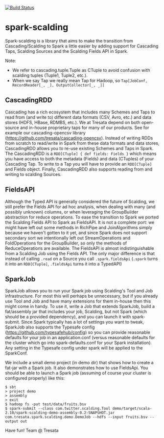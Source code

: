 [![Build Status](https://travis-ci.org/tresata/spark-scalding.svg?branch=master)](https://travis-ci.org/tresata/spark-scalding)

# spark-scalding
Spark-scalding is a library that aims to make the transition from Cascading/Scalding to Spark a little easier by adding support for Cascading Taps, Scalding Sources and the Scalding Fields API in Spark.

Note:
* We refer to cascading.tuple.Tuple as CTuple to avoid confusion with scalding tuples (Tuple1, Tuple2, etc.).
* When we say Tap we really mean Tap for Hadoop, so `Tap[JobConf, RecordReader[_, _], OutputCollector[_, _]]`

## CascadingRDD
Cascading has a rich ecosystem that includes many Schemes and Taps to read from (and write to) different data formats (CSV, Avro, etc.) and data stores (HDFS, HBase, RDMBS, etc.). We at Tresata depend on both open-source and in-house proprietary taps for many of our products. See for example our cascading-opencsv library (https://github.com/tresata/cascading-opencsv). Instead of writing RDDs from scratch to read/write in Spark from these data formats and data stores, CascadingRDD allows you to re-use existing Schemes and Taps in Spark. The CascadingRDD is a `RDD[CTuple] { def fields: Fields }` which means you have access to both the metadata (Fields) and data (CTuples) of your Cascading Tap. To write to a Tap you will have to provide an `RDD[CTuple]` and Fields object. Finally, CascadingRDD also supports reading from and writing to scalding Sources.

## FieldsAPI
Although the Typed API is generally considered the future of Scalding, we still prefer the Fields API for ad hoc analysis, when dealing with many (and possibly unknown) columns, or when leveraging the GroupBuilder abstraction for reduce operations. To ease the transition to Spark we ported the Scalding Fields API to Spark as FieldsAPI. It is not a complete port: we might have left out some methods in RichPipe and JoinAlgorithms simply because we haven't gotten to it yet, and since Spark does not support secondary sort we intentionally left out StreamOperations and FoldOperations for the GroupBuilder, so only the methods of ReduceOperations are available.
The FieldsAPI is almost indistinguishable from a Scalding Job using the Fields API. The only major difference is that instead of calling `.read` on a Source you call `.spark.fieldsApi` (`.spark` turns it into an `RDD[CTuple]`, `.fieldsApi` turns it into a TypedAPI)

## SparkJob
SparkJob allows you to run your Spark job using Scalding's Tool and Job infrastructure. For most this will perhaps be unnecessary, but if you already use Tool and Job and have many extensions for them in-house then this might come in handy. To use it, write a Job that extends SparkJob, build a fat/assembly jar that includes your job, Scalding, but not Spark (which should be a provided dependency), and you can launch it with spark-submit. Since Spark typically has a lot of settings you want to tweak, SparkJob also supports the Typesafe config (https://github.com/typesafehub/config) so you can provide reasonable defaults for your job in an application.conf (versus reasonable defaults for the cluster which go into spark-defaults.conf for your Spark installation). Any setting in the Typesafe config under spark will be applied to the SparkConf.

We include a small demo project (in demo dir) that shows how to create a fat-jar with a Spark job. It also demonstrates how to use FieldsApi. You should be able to launch a Spark job (assuming of course your cluster is configured properly) like this:
```
$ sbt
> project demo
> assembly
> exit
$ hadoop fs -put test/data/fruits.bsv
$ spark-submit --class com.twitter.scalding.Tool demo/target/scala-2.10/spark-scalding-demo-assembly-0.2-SNAPSHOT.jar com.tresata.spark.scalding.demo.DemoJob --hdfs --input fruits.bsv --output out
```
Have fun!
Team @ Tresata
